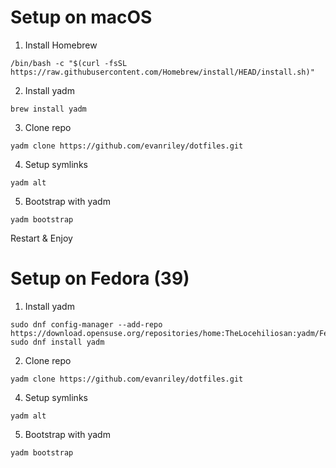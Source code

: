 # Setup on macOS

1. Install Homebrew

```shell
/bin/bash -c "$(curl -fsSL https://raw.githubusercontent.com/Homebrew/install/HEAD/install.sh)"
```

2. Install yadm

```shell
brew install yadm
```


3. Clone repo

```shell
yadm clone https://github.com/evanriley/dotfiles.git
```

4. Setup symlinks

```shell
yadm alt
```

5. Bootstrap with yadm
```shell
yadm bootstrap
```

Restart & Enjoy


# Setup on Fedora (39)

1. Install yadm

```shell
sudo dnf config-manager --add-repo https://download.opensuse.org/repositories/home:TheLocehiliosan:yadm/Fedora_39/home:TheLocehiliosan:yadm.repo
sudo dnf install yadm
```

2. Clone repo

```shell
yadm clone https://github.com/evanriley/dotfiles.git
```

4. Setup symlinks

```shell
yadm alt
```

5. Bootstrap with yadm
```shell
yadm bootstrap
```
